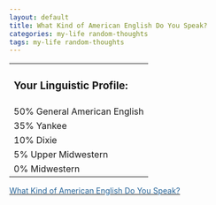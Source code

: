 ```yaml
---
layout: default
title: What Kind of American English Do You Speak?
categories: my-life random-thoughts
tags: my-life random-thoughts
---
```

<DIV>
<TABLE>

<TR>
<TD>
<H3>Your Linguistic Profile:</H3></TD></TR>
<TR>
<TD>50% General American English</TD></TR>
<TR>
<TD>35% Yankee</TD></TR>
<TR>
<TD>10% Dixie</TD></TR>
<TR>
<TD>5% Upper Midwestern</TD></TR>
<TR>
<TD>0% Midwestern</TD></TR></TABLE>
<DIV><A href="http://www.blogthings.com/amenglishdialecttest/"><FONT color=#246398>What Kind of American English Do You Speak?</FONT></A> </DIV></DIV>